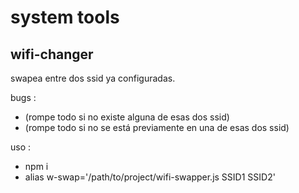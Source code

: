 # system tools

## wifi-changer 

swapea entre dos ssid ya configuradas.

bugs :
  * (rompe todo si no existe alguna de esas dos ssid)
  * (rompe todo si no se está previamente en una de esas dos ssid)

uso :
  * npm i
  * alias w-swap='/path/to/project/wifi-swapper.js SSID1 SSID2'
